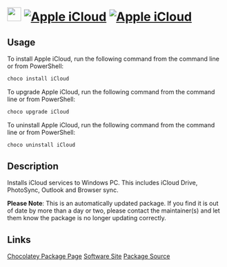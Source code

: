 ﻿# <img src="https://cdn.jsdelivr.net/gh/mkevenaar/chocolatey-packages@e55b3c228cf6b5fd2088d60a69320fc278f6e030/icons/icloud.png" width="32" height="32"/> [![Apple iCloud](https://img.shields.io/chocolatey/v/iCloud.svg?label=Apple+iCloud)](https://chocolatey.org/packages/iCloud) [![Apple iCloud](https://img.shields.io/chocolatey/dt/iCloud.svg)](https://chocolatey.org/packages/iCloud)

## Usage
To install Apple iCloud, run the following command from the command line or from PowerShell:
```powershell
choco install iCloud
```

To upgrade Apple iCloud, run the following command from the command line or from PowerShell:
```powershell
choco upgrade iCloud
```

To uninstall Apple iCloud, run the following command from the command line or from PowerShell:
```powershell
choco uninstall iCloud
```

## Description
Installs iCloud services to Windows PC. This includes iCloud Drive, PhotoSync, Outlook and Browser sync.

**Please Note**: This is an automatically updated package. If you find it is
out of date by more than a day or two, please contact the maintainer(s) and
let them know the package is no longer updating correctly.


## Links
[Chocolatey Package Page](https://chocolatey.org/packages/iCloud)
[Software Site](http://www.apple.com/icloud/)
[Package Source](https://github.com/mkevenaar/chocolatey-packages/tree/master/automatic/icloud)

